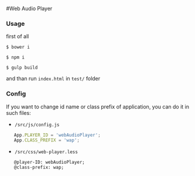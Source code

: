 #Web Audio Player

### Usage

first of all

``$ bower i``

``$ npm i``

``$ gulp build``

and than run ``index.html`` in ``test/`` folder

### Config
If you want to change id name or class prefix of application, you can do it in such files:
 - ``/src/js/config.js``
 
 ```js
    App.PLAYER_ID = 'webAudioPlayer';
    App.CLASS_PREFIX = 'wap';
 ```
 
 - ``/src/css/web-player.less``
 
 ```less
    @player-ID: webAudioPlayer;
    @class-prefix: wap;
 ```
